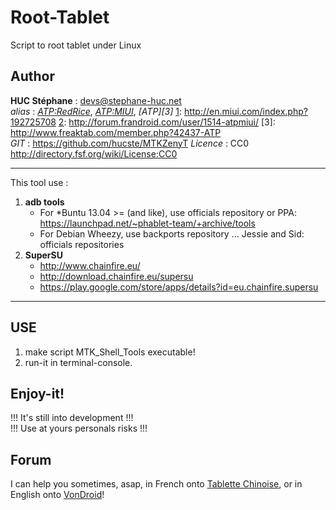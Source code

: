 Root-Tablet
===========

Script to root tablet under Linux

Author
------

**HUC Stéphane** : <devs@stephane-huc.net><br />
*alias* : *[ATP:RedRice][1]*, *[ATP:MIUI][2]*, *[ATP][3]*
[1]: http://en.miui.com/index.php?192725708
[2]: http://forum.frandroid.com/user/1514-atpmiui/
[3]: http://www.freaktab.com/member.php?42437-ATP
<br />
*GIT* : <https://github.com/hucste/MTKZenyT>
*Licence* : CC0 <http://directory.fsf.org/wiki/License:CC0>

----

This tool use :

1. **adb tools** <br />
    - For *Buntu 13.04 >= (and like), use officials repository or PPA:
    <https://launchpad.net/~phablet-team/+archive/tools>
    - For Debian Wheezy, use backports repository ... Jessie and Sid: officials repositories
2. **SuperSU** <br />
    - <http://www.chainfire.eu/> <br />
    - <http://download.chainfire.eu/supersu> <br />
    - <https://play.google.com/store/apps/details?id=eu.chainfire.supersu>

---

USE
---

1. make script MTK_Shell_Tools executable!
2. run-it in terminal-console.

Enjoy-it!
---------

!!! It's still into development !!! <br />
!!! Use at yours personals risks !!!

Forum
-----

I can help you sometimes, asap, in French onto [Tablette Chinoise][1], or in English onto [VonDroid][2]!

[2]: http://vondroid.com/threads/rk3188-simple-root-for-linux.25643/
[1]: http://tablette-chinoise.net/post51946.html#p51946


